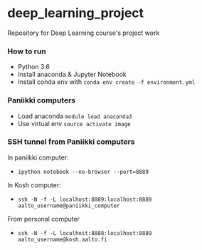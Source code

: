 # deep_learning_project
Repository for Deep Learning course's project work

### How to run
- Python 3.6
- Install anaconda & Jupyter Notebook
- Install conda env with `conda env create -f environment.yml`

### Paniikki computers
- Load anaconda `module load anaconda3`
- Use virtual env `source activate image`

### SSH tunnel from Paniikki computers
In paniikki computer:
- `ipython notebook --no-browser --port=8889`

In Kosh computer:
- `ssh -N -f -L localhost:8889:localhost:8889 aalto_username@paniikki_computer`

From personal computer
- `ssh -N -f -L localhost:8888:localhost:8889 aalto_username@kosh.aalto.fi`


